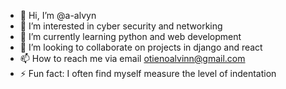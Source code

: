- 👋 Hi, I’m @a-alvyn
- 👀 I’m interested in cyber security and networking
- 🌱 I’m currently learning python and web development
- 💞️ I’m looking to collaborate on projects in django and react
- 📫 How to reach me via email otienoalvinn@gmail.com
- ⚡ Fun fact: I often find myself measure the level of indentation

<!---
a-alvyn/a-alvyn is a ✨ special ✨ repository because its `README.md` (this file) appears on your GitHub profile.
You can click the Preview link to take a look at your changes.
--->
